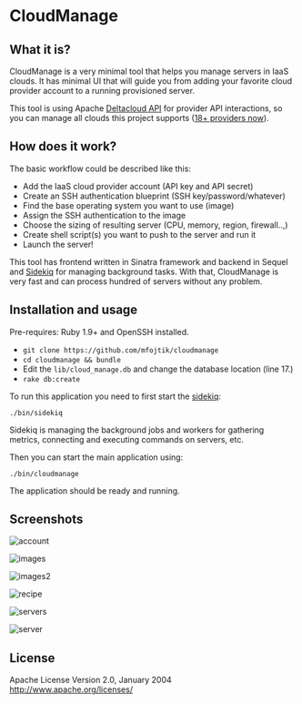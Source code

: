 CloudManage
==============

What it is?
---------------------

CloudManage is a very minimal tool that helps you manage servers in IaaS clouds.
It has minimal UI that will guide you from adding your favorite cloud provider
account to a running provisioned server.

This tool is using Apache [Deltacloud API](http://deltacloud.org) for provider API interactions, so you
can manage all clouds this project supports ([18+ providers now](http://deltacloud.apache.org/drivers.html#drivers)).

How does it work?
--------------------

The basic workflow could be described like this:

* Add the IaaS cloud provider account (API key and API secret)
* Create an SSH authentication blueprint (SSH key/password/whatever)
* Find the base operating system you want to use (image)
* Assign the SSH authentication to the image
* Choose the sizing of resulting server (CPU, memory, region, firewall..,)
* Create shell script(s) you want to push to the server and run it
* Launch the server!

This tool has frontend written in Sinatra framework and backend in Sequel and
[Sidekiq](http://sidekiq.org) for managing background tasks.
With that, CloudManage is very fast and can process hundred of servers without
any problem.


Installation and usage
-------------

Pre-requires: Ruby 1.9+ and OpenSSH installed.


* `git clone https://github.com/mfojtik/cloudmanage`
* `cd cloudmanage && bundle`
* Edit the `lib/cloud_manage.db` and change the database location (line 17.)
* `rake db:create`

To run this application you need to first start the [sidekiq]():

`./bin/sidekiq`

Sidekiq is managing the background jobs and workers for gathering metrics,
connecting and executing commands on servers, etc.

Then you can start the main application using:

`./bin/cloudmanage`

The application should be ready and running.

Screenshots
-------------

![account](http://omicron.mifo.sk/account.png)

![images](http://omicron.mifo.sk/images.png)

![images2](http://omicron.mifo.sk/images2.png)

![recipe](http://omicron.mifo.sk/recipe.png)

![servers](http://omicron.mifo.sk/servers.png)

![server](http://omicron.mifo.sk/server.png)

License
--------
Apache License
Version 2.0, January 2004
http://www.apache.org/licenses/
